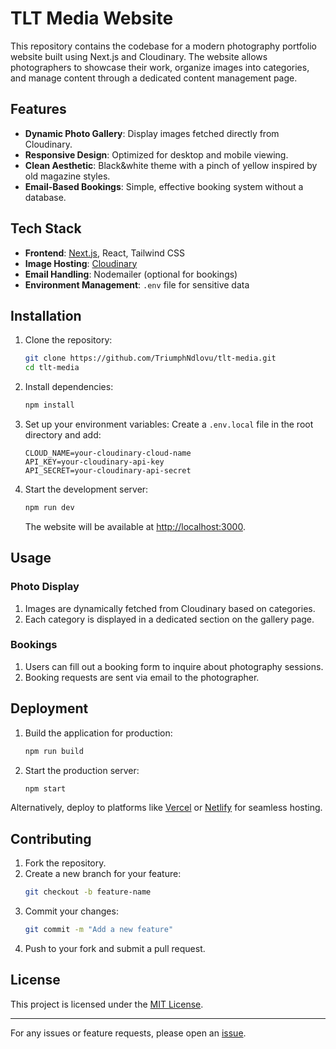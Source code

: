# TLT Media Website

This repository contains the codebase for a modern photography portfolio website built using Next.js and Cloudinary. The website allows photographers to showcase their work, organize images into categories, and manage content through a dedicated content management page.

## Features

- **Dynamic Photo Gallery**: Display images fetched directly from Cloudinary.
- **Responsive Design**: Optimized for desktop and mobile viewing.
- **Clean Aesthetic**: Black&white theme with a pinch of yellow inspired by old magazine styles.
- **Email-Based Bookings**: Simple, effective booking system without a database.

## Tech Stack

- **Frontend**: [Next.js](https://nextjs.org/), React, Tailwind CSS
- **Image Hosting**: [Cloudinary](https://cloudinary.com/)
- **Email Handling**: Nodemailer (optional for bookings)
- **Environment Management**: `.env` file for sensitive data

## Installation

1. Clone the repository:
   ```bash
   git clone https://github.com/TriumphNdlovu/tlt-media.git
   cd tlt-media
   ```

2. Install dependencies:
   ```bash
   npm install
   ```

3. Set up your environment variables:
   Create a `.env.local` file in the root directory and add:
   ```env
   CLOUD_NAME=your-cloudinary-cloud-name
   API_KEY=your-cloudinary-api-key
   API_SECRET=your-cloudinary-api-secret
   ```

4. Start the development server:
   ```bash
   npm run dev
   ```
   The website will be available at [http://localhost:3000](http://localhost:3000).

## Usage

### Photo Display
1. Images are dynamically fetched from Cloudinary based on categories.
2. Each category is displayed in a dedicated section on the gallery page.

### Bookings
1. Users can fill out a booking form to inquire about photography sessions.
2. Booking requests are sent via email to the photographer.

## Deployment

1. Build the application for production:
   ```bash
   npm run build
   ```

2. Start the production server:
   ```bash
   npm start
   ```

Alternatively, deploy to platforms like [Vercel](https://vercel.com/) or [Netlify](https://www.netlify.com/) for seamless hosting.

## Contributing

1. Fork the repository.
2. Create a new branch for your feature:
   ```bash
   git checkout -b feature-name
   ```
3. Commit your changes:
   ```bash
   git commit -m "Add a new feature"
   ```
4. Push to your fork and submit a pull request.

## License

This project is licensed under the [MIT License](LICENSE).

---

For any issues or feature requests, please open an [issue](https://github.com/TriumphNdlovu/tlt-media/issues).
